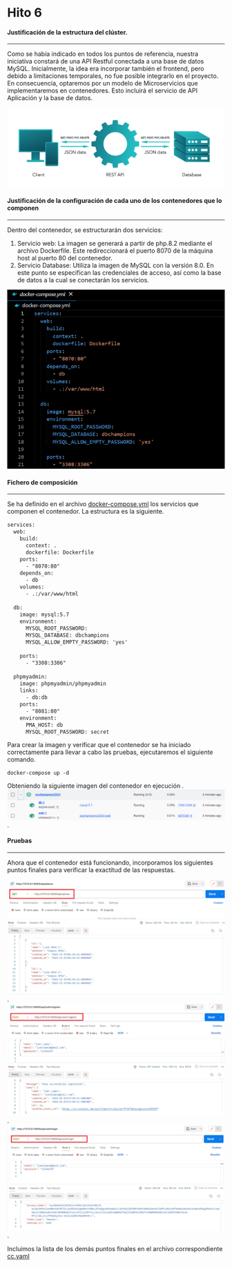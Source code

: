 
# Hito 6

#### Justificación de la estructura del clúster.
------------

Como se había indicado en todos los puntos de referencia, nuestra iniciativa constará de una API Restful conectada a una base de datos MySQL. Inicialmente, la idea era incorporar también el frontend, pero debido a limitaciones temporales, no fue posible integrarlo en el proyecto. En consecuencia, optaremos por un modelo de Microservicios que implementaremos en contenedores. Esto incluirá el servicio de API Aplicación y la base de datos.

![](https://github.com/MigueTimberland/SisChampions2024/blob/main/Docs/cliente-servidor.png)

#### Justificación de la configuración de cada uno de los contenedores que lo componen
------------

Dentro del contenedor, se estructurarán dos servicios:

1. Servicio web: La imagen se generará a partir de php.8.2 mediante el archivo Dockerfile. Este redireccionará el puerto 8070 de la máquina host al puerto 80 del contenedor. 
2. Servicio Database: Utiliza la imagen de MySQL con la versión 8.0. En este punto se especifican las credenciales de acceso, así como la base de datos a la cual se conectarán los servicios.


![](https://github.com/MigueTimberland/SisChampions2024/blob/main/Docs/compose.png)



#### Fichero de composición
------------

Se ha definido en el archivo [docker-compose.yml](https://github.com/MigueTimberland/SisChampions2024/blob/main/docker-compose.yml) los servicios que componen el contenedor. La estructura es la siguiente.

```
services:
  web:
    build:
      context: .
      dockerfile: Dockerfile
    ports:
      - "8070:80" 
    depends_on:
      - db
    volumes:
      - .:/var/www/html

  db:
    image: mysql:5.7
    environment:
      MYSQL_ROOT_PASSWORD: 
      MYSQL_DATABASE: dbchampions
      MYSQL_ALLOW_EMPTY_PASSWORD: 'yes'

    ports:
      - "3308:3306"

  phpmyadmin:
    image: phpmyadmin/phpmyadmin
    links:
      - db:db
    ports:
      - "8081:80"
    environment:
      PMA_HOST: db
      MYSQL_ROOT_PASSWORD: secret

```

Para crear la imagen y verificar que el contenedor se ha iniciado correctamente para llevar a cabo las pruebas, ejecutaremos el siguiente comando.

```
docker-compose up -d
```
Obteniendo la siguiente imagen del contenedor en ejecución .
![](https://github.com/MigueTimberland/SisChampions2024/blob/main/Docs/test1.png).


#### Pruebas
------------

Ahora que el contenedor está funcionando, incorporamos los siguientes puntos finales para verificar la exactitud de las respuestas.

![](https://github.com/MigueTimberland/SisChampions2024/blob/main/Docs/prueba_get_1.png).
![](https://github.com/MigueTimberland/SisChampions2024/blob/main/Docs/prueba_post_1.png).
![](https://github.com/MigueTimberland/SisChampions2024/blob/main/Docs/prueba_post_2.png).


Incluimos la lista de los demás puntos finales en el archivo correspondiente [cc.yaml](https://github.com/MigueTimberland/SisChampions2024/blob/main/cc.yaml)
